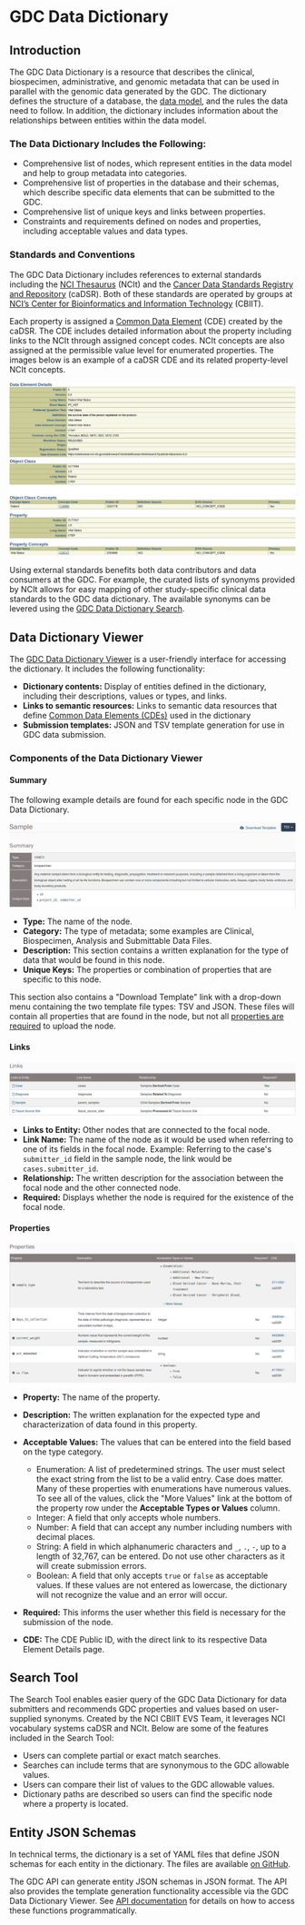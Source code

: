 # GDC Data Dictionary


## Introduction

The GDC Data Dictionary is a resource that describes the clinical, biospecimen, administrative, and genomic metadata that can be used in parallel with the genomic data generated by the GDC. The dictionary defines the structure of a database, the [data model](../Data/Data_Model/GDC_Data_Model.md), and the rules the data need to follow. In addition, the dictionary includes information about the relationships between entities within the data model.

### The Data Dictionary Includes the Following:

* Comprehensive list of nodes, which represent entities in the data model and help to group metadata into categories.
* Comprehensive list of properties in the database and their schemas, which describe specific data elements that can be submitted to the GDC.
* Comprehensive list of unique keys and links between properties.
* Constraints and requirements defined on nodes and properties, including acceptable values and data types.

### Standards and Conventions

The GDC Data Dictionary includes references to external standards including the [NCI Thesaurus](https://ncit.nci.nih.gov/ncitbrowser/) (NCIt) and the [Cancer Data Standards Registry and Repository](https://wiki.nci.nih.gov/display/caDSR/caDSR+Wiki) (caDSR). Both of these standards are operated by groups at [NCI’s Center for Bioinformatics and Information Technology](https://cbiit.cancer.gov/) (CBIIT).

Each property is assigned a [Common Data Element](https://cdebrowser.nci.nih.gov/cdebrowserClient/cdeBrowser.html#/search) (CDE) created by the caDSR. The CDE includes detailed information about the property including links to the NCIt through assigned concept codes. NCIt concepts are also assigned at the permissible value level for enumerated properties. The images below is an example of a caDSR CDE and its related property-level NCIt concepts.  

[![CDE Data Elements Details](images/CDE_Data_Element_Details.png)](images/CDE_Data_Element_Details.png "Click to see the full image.")
[![CDE Details](images/CDE_Details.png)](images/CDE_Details.png "Click to see the full image.")

Using external standards benefits both data contributors and data consumers at the GDC.  For example, the curated lists of synonyms provided by NCIt allows for easy mapping of other study-specific clinical data standards to the GDC data dictionary.  The available synonyms can be levered using the [GDC Data Dictionary Search](gdcmvs/).

## Data Dictionary Viewer

The [GDC Data Dictionary Viewer](viewer.md) is a user-friendly interface for accessing the dictionary. It includes the following functionality:

*   __Dictionary contents:__ Display of entities defined in the dictionary, including their descriptions, values or types, and links.
*   __Links to semantic resources:__ Links to semantic data resources that define [Common Data Elements (CDEs)](http://cde.nih.gov) used in the dictionary
*   __Submission templates:__ JSON and TSV template generation for use in GDC data submission.

### Components of the Data Dictionary Viewer

#### Summary

The following example details are found for each specific node in the GDC Data Dictionary.

[![Title and Summary](images/GDC_DD_Title_and_Summary.png)](images/GDC_DD_Title_and_Summary.png "Click to see the full image.")

* __Type:__ The name of the node.
* __Category:__ The type of metadata; some examples are Clinical, Biospecimen, Analysis and Submittable Data Files.
* __Description:__ This section contains a written explanation for the type of data that would be found in this node.
* __Unique Keys:__ The properties or combination of properties that are specific to this node.

This section also contains a "Download Template" link with a drop-down menu containing the two template file types:  TSV and JSON. These files will contain all properties that are found in the node, but not all [properties are required](#properties) to upload the node.

#### Links

[![Links](images/GDC_DD_Links.png)](images/GDC_DD_Links.png "Click to see the full image.")

* __Links to Entity:__ Other nodes that are connected to the focal node.
* __Link Name:__ The name of the node as it would be used when referring to one of its fields in the focal node. Example: Referring to the case's `submitter_id` field in the sample node, the link would be `cases.submitter_id`.
* __Relationship:__ The written description for the association between the focal node and the other connected node.
* __Required:__ Displays whether the node is required for the existence of the focal node.

#### Properties

[![Properties Enumeration](images/GDC_DD_Properties_Enumeration.png)](images/GDC_DD_Properties_Enumeration.png "Click to see the full image.")
[![Properties Integer](images/GDC_DD_Properties_Integer.png)](images/GDC_DD_Properties_Integer.png "Click to see the full image.")
[![Properties Number](images/GDC_DD_Properties_Number.png)](images/GDC_DD_Properties_Number.png "Click to see the full image.")
[![Properties String](images/GDC_DD_Properties_String.png)](images/GDC_DD_Properties_String.png "Click to see the full image.")
[![Properties Boolean](images/GDC_DD_Properties_Boolean.png)](images/GDC_DD_Properties_Boolean.png "Click to see the full image.")

* __Property:__ The name of the property.

* __Description:__ The written explanation for the expected type and characterization of data found in this property.

* __Acceptable Values:__ The values that can be entered into the field based on the type category.
    * Enumeration: A list of predetermined strings. The user must select the exact string from the list to be a valid entry. Case does matter. Many of these properties with enumerations have numerous values.  To see all of the values, click the "More Values" link at the bottom of the property row under the __Acceptable Types or Values__ column.
    * Integer: A field that only accepts whole numbers.
    * Number: A field that can accept any number including numbers with decimal places.
    * String: A field in which alphanumeric characters and `_`, `.`, `-`, up to a length of 32,767, can be entered. Do not use other characters as it will create submission errors.
    * Boolean: A field that only accepts `true` or `false` as acceptable values. If these values are not entered as lowercase, the dictionary will not recognize the value and an error will occur.

* __Required:__ This informs the user whether this field is necessary for the submission of the node.

* __CDE:__ The CDE Public ID, with the direct link to its respective Data Element Details page.


## Search Tool

The Search Tool enables easier query of the GDC Data Dictionary for data submitters and recommends GDC properties and values based on user-supplied synonyms.  Created by the NCI CBIIT EVS Team, it leverages NCI vocabulary systems caDSR and NCIt. Below are some of the features included in the Search Tool:

*   Users can complete partial or exact match searches.
*   Searches can include terms that are synonymous to the GDC allowable values.
*   Users can compare their list of values to the GDC allowable values.
*   Dictionary paths are described so users can find the specific node where a property is located.

## Entity JSON Schemas

In technical terms, the dictionary is a set of YAML files that define JSON schemas for each entity in the dictionary. The files are available [on GitHub](https://github.com/NCI-GDC/gdcdictionary/tree/develop/gdcdictionary/schemas).

The GDC API can generate entity JSON schemas in JSON format. The API also provides the template generation functionality accessible via the GDC Data Dictionary Viewer. See [API documentation](../API/Users_Guide/Submission/#gdc-data-dictionary-endpoints) for details on how to access these functions programmatically.
